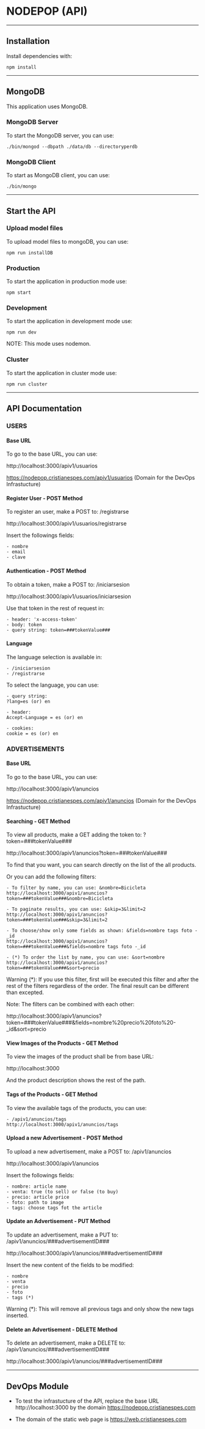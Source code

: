 # NODEPOP (API)

-------------------------------------------------------------------------------

## Installation

Install dependencies with:

```shell
npm install
```

-------------------------------------------------------------------------------

## MongoDB

This application uses MongoDB.

### MongoDB Server

To start the MongoDB server, you can use:

```
./bin/mongod --dbpath ./data/db --directoryperdb
```

### MongoDB Client

To start as MongoDB client, you can use:

```
./bin/mongo
```

-------------------------------------------------------------------------------

## Start the API

### Upload model files

To upload model files to mongoDB, you can use:

```shell
npm run installDB
```

### Production

To start the application in production mode use:

```shell
npm start
```

### Development

To start the application in development mode use:

```shell
npm run dev
```

NOTE: This mode uses nodemon.

### Cluster

To start the application in cluster mode use:

```shell
npm run cluster
```

-------------------------------------------------------------------------------

## API Documentation


### USERS

#### Base URL

To go to the base URL, you can use:

http://localhost:3000/apiv1/usuarios

https://nodepop.cristianespes.com/apiv1/usuarios  (Domain for the DevOps Infrastucture)

#### Register User - POST Method

To register an user, make a POST to: /registrarse

http://localhost:3000/apiv1/usuarios/registrarse

Insert the followings fields:

    - nombre
    - email
    - clave

#### Authentication - POST Method

To obtain a token, make a POST to: /iniciarsesion

http://localhost:3000/apiv1/usuarios/iniciarsesion

Use that token in the rest of request in:

    - header: 'x-access-token'
    - body: token
    - query string: token=###tokenValue###

#### Language

The language selection is available in:

    - /iniciarsesion
    - /registrarse

To select the language, you can use:

    - query string:
    ?lang=es (or) en

    - header:
    Accept-Language = es (or) en

    - cookies:
    cookie = es (or) en


### ADVERTISEMENTS

#### Base URL

To go to the base URL, you can use:

http://localhost:3000/apiv1/anuncios

https://nodepop.cristianespes.com/apiv1/anuncios (Domain for the DevOps Infrastucture)

#### Searching - GET Method

To view all products, make a GET adding the token to: ?token=###tokenValue###

http://localhost:3000/apiv1/anuncios?token=###tokenValue###

To find that you want, you can search directly on the list of the all products.

Or you can add the following filters:

    - To filter by name, you can use: &nombre=Bicicleta
    http://localhost:3000/apiv1/anuncios?token=###tokenValue###&nombre=Bicicleta

    - To paginate results, you can use: &skip=3&limit=2
    http://localhost:3000/apiv1/anuncios?token=###tokenValue###&skip=3&limit=2

    - To choose/show only some fields as shown: &fields=nombre tags foto -_id
    http://localhost:3000/apiv1/anuncios?token=###tokenValue###&fields=nombre tags foto -_id

    - (*) To order the list by name, you can use: &sort=nombre
    http://localhost:3000/apiv1/anuncios?token=###tokenValue###&sort=precio

Warning (*): If you use this filter, first will be executed this filter and after the rest of the filters regardless of the order. The final result can be different than excepted.

Note: The filters can be combined with each other:

http://localhost:3000/apiv1/anuncios?token=###tokenValue###&fields=nombre%20precio%20foto%20-_id&sort=precio

#### View Images of the Products - GET Method

To view the images of the product shall be from base URL:

http://localhost:3000

And the product description shows the rest of the path.

#### Tags of the Products - GET Method

To view the available tags of the products, you can use:

    - /apiv1/anuncios/tags
    http://localhost:3000/apiv1/anuncios/tags

#### Upload a new Advertisement - POST Method

To upload a new advertisement, make a POST to: /apiv1/anuncios

http://localhost:3000/apiv1/anuncios

Insert the followings fields:

    - nombre: article name
    - venta: true (to sell) or false (to buy)
    - precio: article price
    - foto: path to image
    - tags: choose tags fot the article

#### Update an Advertisement - PUT Method

To update an advertisement, make a PUT to: /apiv1/anuncios/###advertisementID###

http://localhost:3000/apiv1/anuncios/###advertisementID###

Insert the new content of the fields to be modified:

    - nombre
    - venta
    - precio
    - foto
    - tags (*)

Warning (*): This will remove all previous tags and only show the new tags inserted.

#### Delete an Advertisement - DELETE Method

To delete an advertisement, make a DELETE to: /apiv1/anuncios/###advertisementID###

http://localhost:3000/apiv1/anuncios/###advertisementID###

-------------------------------------------------------------------------------

## DevOps Module

- To test the infrastucture of the API, replace the base URL http://localhost:3000 by the domain https://nodepop.cristianespes.com

- The domain of the static web page is https://web.cristianespes.com

